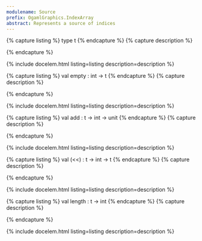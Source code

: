 ```yaml
---
modulename: Source 
prefix: OgamlGraphics.IndexArray
abstract: Represents a source of indices 
---
```


{% capture listing %}
type t
{% endcapture %}
{% capture description %}

{% endcapture %}

{% include docelem.html listing=listing description=description  %}

{% capture listing %}
val empty : int -> t
{% endcapture %}
{% capture description %}

{% endcapture %}

{% include docelem.html listing=listing description=description  %}

{% capture listing %}
val add : t -> int -> unit
{% endcapture %}
{% capture description %}

{% endcapture %}

{% include docelem.html listing=listing description=description  %}

{% capture listing %}
val (<<) : t -> int -> t
{% endcapture %}
{% capture description %}

{% endcapture %}

{% include docelem.html listing=listing description=description  %}

{% capture listing %}
val length : t -> int
{% endcapture %}
{% capture description %}

{% endcapture %}

{% include docelem.html listing=listing description=description  %}

